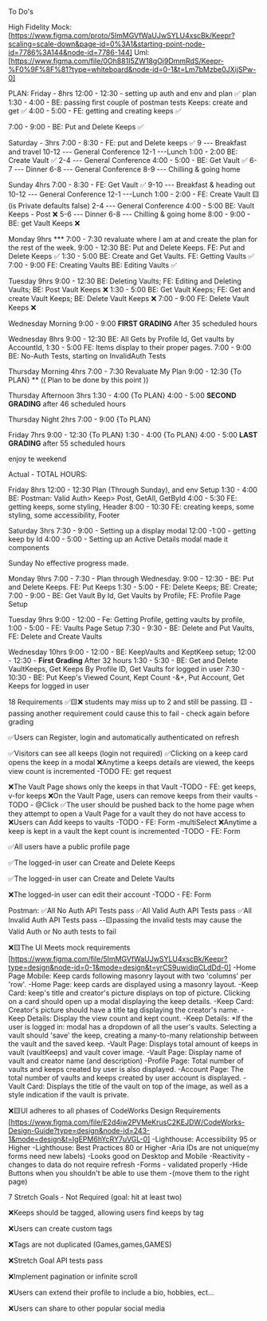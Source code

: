 To Do's 

High Fidelity Mock: 
  [https://www.figma.com/proto/5ImMGVfWaUJwSYLU4xscBk/Keepr?scaling=scale-down&page-id=0%3A1&starting-point-node-id=7786%3A144&node-id=7786-144]
Uml: 
  [https://www.figma.com/file/0Oh881I5ZW18gOj9DmmRdS/Keepr-%F0%9F%8F%81?type=whiteboard&node-id=0-1&t=Lm7bMzbe0JXijSPw-0]

PLAN: 
Friday - 8hrs
12:00 - 12:30 - setting up auth and env and plan ✅
plan
1:30 - 4:00 - BE: passing first couple of postman tests Keeps: create and get ✅
4:00 - 5:00 - FE: getting and creating keeps  ✅

7:00 - 9:00 - BE: Put and Delete Keeps ✅

Saturday - 3hrs
7:00 - 8:30 - FE: put and Delete keeps ✅
9 --- Breakfast and travel
10-12 --- General Conference
12-1 ---Lunch
1:00 - 2:00 BE: Create Vault ✅
2-4 --- General Conference
4:00 - 5:00 - BE: Get Vault ✅
6-7 --- Dinner
6-8 --- General Conference 
8-9 --- Chilling & going home

Sunday 4hrs
7:00 - 8:30 - FE: Get Vault ✅
9-10 --- Breakfast & heading out
10-12 --- General Conference
12-1 ---Lunch 
1:00 - 2:00 - FE: Create Vault 🟨 (is Private defaults false)
2-4 --- General Conference 
4:00 - 5:00 BE: Vault Keeps - Post ❌
5-6 --- Dinner
6-8 --- Chilling & going home 
8:00 - 9:00 - BE: get Vault Keeps ❌


Monday 9hrs
*** 7:00 - 7:30  revaluate where I am at and create the plan for the rest of the week.
9:00 - 12:30 BE: Put and Delete Keeps. FE: Put and Delete Keeps ✅
1:30 - 5:00 BE: Create and Get Vaults. FE: Getting Vaults ✅
7:00 - 9:00 FE: Creating Vaults BE: Editing Vaults ✅

Tuesday 9hrs
9:00 - 12:30 BE: Deleting Vaults; FE: Editing and Deleting Vaults; BE: Post Vault Keeps ❌
1:30 - 5:00 BE: Get Vault Keeps; FE: Get and create Vault Keeps; BE: Delete Vault Keeps ❌
7:00 - 9:00 FE: Delete Vault Keeps ❌

Wednesday Morning
9:00 - 9:00 **FIRST GRADING** After 35 scheduled hours

Wednesday 8hrs
9:00 - 12:30 BE: All Gets by Profile Id, Get vaults by AccountId, 
1:30 - 5:00 FE: Items display to their proper pages.
7:00 - 9:00 BE: No-Auth Tests, starting on InvalidAuth Tests

Thursday Morning 4hrs
7:00 - 7:30 Revaluate My Plan
9:00 - 12:30 {To PLAN}
** (( Plan to be done by this point ))

Thursday Afternoon 3hrs
1:30 - 4:00 {To PLAN}
4:00 - 5:00 **SECOND GRADING** after 46 scheduled hours

Thursday Night 2hrs
7:00 - 9:00 {To PLAN}

Friday 7hrs
9:00 - 12:30 {To PLAN}
1:30 - 4:00 {To PLAN}
4:00 - 5:00 **LAST GRADING** after 55 scheduled hours

enjoy te weekend

Actual - 
TOTAL HOURS:

Friday 8hrs
12:00 - 12:30 Plan (Through Sunday), and env Setup 
1:30 - 4:00 BE: Postman: Valid Auth> Keep> Post, GetAll, GetById
4:00 - 5:30 FE: getting keeps, some styling, Header
8:00 - 10:30 FE: creating keeps, some styling, some accessibility, Footer

Saturday 3hrs
7:30 - 9:00 - Setting up a display modal
12:00 -1:00 - getting keep by Id
4:00 - 5:00 - Setting up an Active Details modal made it components 

Sunday 
No effective progress made.

Monday 9hrs
7:00 - 7:30 - Plan through Wednesday.
9:00 - 12:30 - BE: Put and Delete Keeps. FE: Put Keeps
1:30 - 5:00 - FE: Delete Keeps; BE: Create; 
7:00 - 9:00 - BE: Get Vault By Id, Get Vaults by Profile; FE: Profile Page Setup

Tuesday 9hrs
9:00 - 12:00 - Fe: Getting Profile,  getting vaults by profile, 
1:00 - 5:00 - FE: Vaults Page Setup
7:30 - 9:30 - BE: Delete and Put Vaults, FE: Delete and Create Vaults

Wednesday 10hrs
9:00 - 12:00 - BE: KeepVaults and KeptKeep setup;
12:00 - 12:30 - **First Grading** After 32 hours
1:30 - 5:30 - BE: Get and Delete VaultKeeps, Get Keeps By Profile ID, Get Vaults for logged in user
7:30 - 10:30 - BE: Put Keep's Viewed Count, Kept Count -&+, Put Account, Get Keeps for logged in user


18 Requirements
✅🟨❌
  students may miss up to 2 and still be passing.
  🟨 - passing another requirement could cause this to fail - check again before grading

✅Users can Register, login and automatically authenticated on refresh

✅Visitors can see all keeps (login not required)
✅Clicking on a keep card opens the keep in a modal
❌Anytime a keeps details are viewed, the keeps view count is incremented
  -TODO FE: get request

❌The Vault Page shows only the keeps in that Vault
  -TODO - FE: get keeps, v-for keeps
  ❌On the Vault Page, users can remove keeps from their vaults
  -TODO - @Click
✅The user should be pushed back to the home page when they attempt to open a Vault Page for a vault they do not have access to
❌Users can Add keeps to vaults
  -TODO - FE: Form -multiSelect
  ❌Anytime a keep is kept in a vault the kept count is incremented
  -TODO - FE: Form

✅All users have a public profile page

✅The logged-in user can Create and Delete Keeps

✅The logged-in user can Create and Delete Vaults

❌The logged-in user can edit their account
  -TODO - FE: Form

Postman:
✅All No Auth API Tests pass
✅All Valid Auth API Tests pass
✅All Invalid Auth API Tests pass
  --🟨passing the invalid tests may cause the Valid Auth or No auth tests to fail

❌🟨The UI Meets mock requirements
  [https://www.figma.com/file/5ImMGVfWaUJwSYLU4xscBk/Keepr?type=design&node-id=0-1&mode=design&t=yrCS9uwidiqCLdDd-0]
  -Home Page Mobile: Keep cards following masonry layout with two 'columns' per 'row'.
  -Home Page: keep cards are displayed using a masonry layout.
    -Keep Card: keep's title and creator's picture displays on top of picture. Clicking on a card should open up a modal displaying the keep details.
    -Keep Card: Creator's picture should have a title tag displaying the creator's name.
      -Keep Details: Display the view count and kept count.
      -Keep Details: *If the user is logged in: modal has a dropdown of all the user's vaults. Selecting a vault should 'save' the keep, creating a many-to-many relationship between the vault and the saved keep.
  -Vault Page: Displays total amount of keeps in vault (vaultKeeps) and vault cover image. 
  -Vault Page: Display name of vault and creator name (and description)
  -Profile Page: Total number of vaults and keeps created by user is also displayed.
  -Account Page: The total number of vaults and keeps created by user account is displayed.
    -Vault Card: Displays the title of the vault on top of the image, as well as a style indication if the vault is private.

❌🟨UI adheres to all phases of CodeWorks Design Requirements
  [https://www.figma.com/file/E2d4iw2PVMeKrusC2KEJDW/CodeWorks-Design-Guide?type=design&node-id=243-1&mode=design&t=IgEPM6hYcRY7uVGL-0]
  -Lighthouse: Accessibility 95 or Higher
  -Lighthouse: Best Practices 80 or Higher
    -Aria IDs are not unique(my forms need new labels)
  -Looks good on Desktop and Mobile
  -Reactivity - changes to data do not require refresh
  -Forms - validated properly 
  -Hide Buttons when you shouldn't be able to use them 
    -(move them to the right page)

7 Stretch Goals - Not Required (goal: hit at least two)

❌Keeps should be tagged, allowing users find keeps by tag

❌Users can create custom tags

❌Tags are not duplicated (Games,games,GAMES)

❌Stretch Goal API tests pass

❌Implement pagination or infinite scroll

❌Users can extend their profile to include a bio, hobbies, ect...

❌Users can share to other popular social media